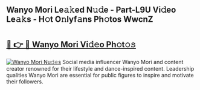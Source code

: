 ## Wanyo Mori Le𝚊𝚔ed N𝚞𝚍e - Part-L9U Vi𝚍eo Le𝚊𝚔s - H𝚘t O𝚗lyf𝚊ns Ph𝚘tos WwcnZ

# <h2><a href="http://hf20yv.feru.top/?c=Wanyo+Mori">🔗 👉 🔴 Wanyo Mori Vi𝚍𝚎o Ph𝚘t𝚘𝚜</a></h2>

[![Wanyo Mori Nu𝚍𝚎s](https://i.imgur.com/0TWrTi3.gif)](http://hf20yv.feru.top/?c=Wanyo+Mori)
Social media influencer Wanyo Mori and content creator renowned for their lifestyle and dance-inspired content. Leadership qualities Wanyo Mori are essential for public figures to inspire and motivate their followers. 
